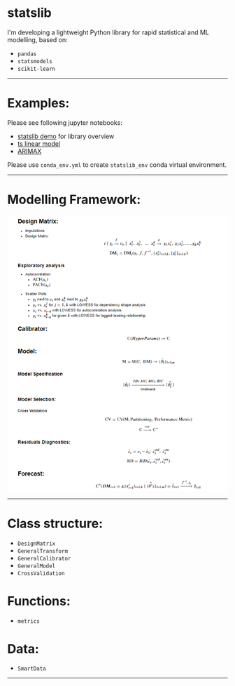 # statslib
I'm developing a lightweight Python library for rapid statistical and ML modelling, based on:
* `pandas`
* `statsmodels`
* `scikit-learn`

***
# Examples:

Please see following jupyter notebooks:
* [statslib demo](https://nbviewer.jupyter.org/github/ashubertt/statslib/blob/main/jupyter/Statslib_Demo.ipynb) for library overview
* [ts linear model](https://nbviewer.jupyter.org/github/ashubertt/statslib/blob/main/jupyter/Time%20Series%20Linear%20Model.ipynb)
* [ARIMAX](https://nbviewer.jupyter.org/github/ashubertt/statslib/blob/main/jupyter/ARIMAX.ipynb)

Please use `conda_env.yml` to create `statslib_env` conda virtual environment.

***
# Modelling Framework:

![alt text](img/Modelling_Framework.png)

***
# Class structure:
* `DesignMatrix`
* `GeneralTransform`  
* `GeneralCalibrator`
* `GeneralModel`
* `CrossValidation`


# Functions:
* `metrics`

# Data:
* `SmartData`
***

